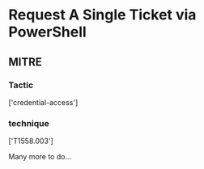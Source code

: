 # Request A Single Ticket via PowerShell

## MITRE

### Tactic
['credential-access']

### technique
['T1558.003']

Many more to do...
